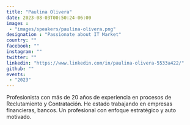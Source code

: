 ```yaml
---
title: "Paulina Olivera"
date: 2023-08-03T00:50:24-06:00
images : 
 - "images/speakers/paulina-olivera.png"
designation : "Passionate about IT Market"
country: ""
facebook: ""
instagram: ""
twitter: ""
linkedin: "https://www.linkedin.com/in/paulina-olivera-5533a422/"
github: ""
events: 
 - "2023"
---
```


Profesionista con más de 20 años de experiencia en procesos de Reclutamiento y Contratación. He estado trabajando en empresas financieras, bancos. Un profesional con enfoque estratégico y auto motivado.